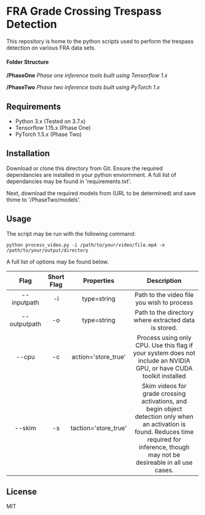 # FRA Grade Crossing Trespass Detection 
This repository is home to the python scripts used to perform the trespass detection on various FRA data sets.

#### Folder Structure
**/PhaseOne**   *Phase one inference tools built using Tensorflow 1.x*

**/PhaseTwo**   *Phase two inference tools built using PyTorch 1.x*

## Requirements

- Python 3.x (Tested on 3.7.x)
- Tensorflow 1.15.x (Phase One)
- PyTorch 1.5.x (Phase Two)

## Installation

Download or clone this directory from Git. Ensure the required dependancies are installed in your python enviornment. A full list of dependancies may be found in 'requirements.txt'.

Next, download the required models from (URL to be determined) and save thime to '/PhaseTwo/models'.

## Usage

The script may be run with the following command:

```
python process_video.py -i /path/to/your/video/file.mp4 -o /path/to/your/output/directory
```

A full list of options may be found below.

Flag | Short Flag | Properties | Description
:------:|:---------------:|:---------------------:|:-----------:
--inputpath|-i|type=string|Path to the video file you wish to process
--outputpath|-o|type=string|Path to the directory where extracted data is stored.
--cpu|-c|action='store_true'|Process using only CPU. Use this flag if your system does not include an NVIDIA GPU, or have CUDA toolkit installed
--skim|-s|taction='store_true'|Skim videos for grade crossing activations, and begin object detection only when an activation is found. Reduces time required for inference, though may not be desireable in all use cases.


## License

MIT
